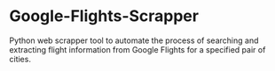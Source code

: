 # Google-Flights-Scrapper
Python web scrapper tool to automate the process of searching and extracting flight information from Google Flights for a specified pair of cities.
